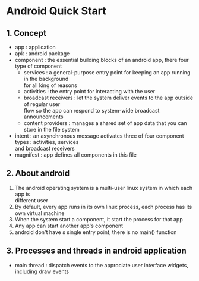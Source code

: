 # Android Quick Start
## 1. Concept
- app : application  
- apk : android package  
- component : the essential building blocks of an android app, there four type of component  
    - services : a general-purpose entry point for keeping an app running in the background  
        for all king of reasons  
    - activities : the entry point for interacting with the user  
    - broadcast receivers : let the system deliver events to the app outside of regular user  
        flow so the app can respond to system-wide broadcast announcements  
    - content providers : manages a shared set of app data that you can store in the file system  
- intent : an asynchronous message activates three of four component types : activities, services  
    and broadcast receivers  
- magnifest : app defines all components in this file  
## 2. About android
1. The android operating system is a multi-user linux system in which each app is  
different user  
2. By default, every app runs in its own linux process, each process has its own virtual machine  
3. When the system start a component, it start the process for that app  
4. Any app can start another app's component  
5. android don't have s single entry point, there is no main() function  
## 3. Processes and threads in android application
- main thread : dispatch events to the approciate user interface widgets, including draw events  
